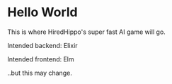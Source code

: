 # Hello World

This is where HiredHippo's super fast AI game will go.

Intended backend: Elixir

Intended frontend: Elm

..but this may change.